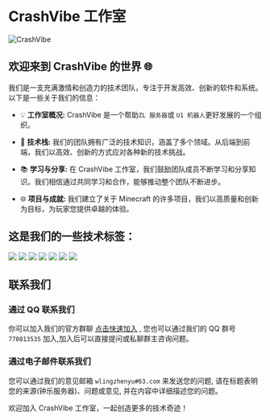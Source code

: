 # CrashVibe 工作室

![CrashVibe](https://github.com/wling-art/wling-art/assets/90316914/540521e3-65c6-4638-9a41-40eee966d426)

## 欢迎来到 CrashVibe 的世界 🌐

我们是一支充满激情和创造力的技术团队，专注于开发高效、创新的软件和系统。以下是一些关于我们的信息：

- 💡 **工作室概况:** CrashVibe 是一个帮助` ZL 服务器 `或 `U1 机器人`更好发展的一个组织。

- 🚀 **技术栈:** 我们的团队拥有广泛的技术知识，涵盖了多个领域。从后端到前端，我们以高效、创新的方式应对各种新的技术挑战。

- 📚 **学习与分享:** 在 CrashVibe 工作室，我们鼓励团队成员不断学习和分享知识。我们相信通过共同学习和合作，能够推动整个团队不断进步。

- 🌐 **项目与成就:** 我们建立了关于 Minecraft 的许多项目，我们以高质量和创新为目标，为玩家您提供卓越的体验。

## 这是我们的一些技术标签：

![](https://img.shields.io/badge/debian-0078d6?style=flat-square&logo=debian&logoColor=fff)
![](https://img.shields.io/badge/-Python-3e74a2?style=flat-square&logo=Python&logoColor=fff)
![](https://img.shields.io/badge/-HTML-e76029?style=flat-square&logo=html5&logoColor=fff)
![](https://img.shields.io/badge/-CSS-275ee4?style=flat-square&logo=css3&logoColor=fff)
![](https://img.shields.io/badge/-JavaScript-eeca03?style=flat-square&logo=javascript&logoColor=fff)
![](https://img.shields.io/badge/-Docker-%232496ED?style=flat-square&logo=docker&logoColor=white)
![](https://img.shields.io/badge/Vue.js-%234FC08D?style=flat-square&logo=Vue.js&logoColor=fff)

## 联系我们

### 通过 QQ 联系我们

你可以加入我们的官方群聊 [点击快速加入](http://qm.qq.com/cgi-bin/qm/qr?\_wv=1027\&k=QLrR-96sjjag6kW4s4aEiaCgSISS82rQ\&authKey=dT4xz1yY6M0JZSwPr5M1KylWGRQtKsrebJR4k5KY17ydwj7WgsH5KKKArRDzunLU\&noverify=0\&group\_code=770813535) , 您也可以通过我们的 QQ 群号 `770813535` 加入,加入后可以直接提问或私聊群主咨询问题。

### 通过电子邮件联系我们

您可以通过我们的意见邮箱 `wlingzhenyu#63.com` 来发送您的问题, 请在标题表明您的来源(钟乐服务器)、问题或意见, 并在内容中详细描述您的问题。

欢迎加入 CrashVibe 工作室，一起创造更多的技术奇迹！
